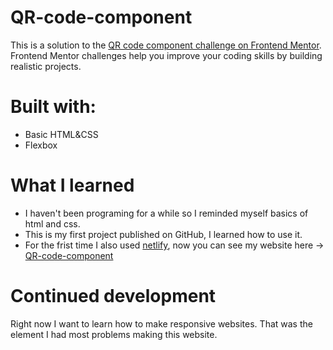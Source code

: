 # QR-code-component
This is a solution to the [QR code component challenge on Frontend Mentor](https://www.frontendmentor.io/challenges/qr-code-component-iux_sIO_H). Frontend Mentor challenges help you improve your coding skills by building realistic projects. 
# Built with:
- Basic HTML&CSS
- Flexbox

# What I learned
- I haven't been programing for a while so I reminded myself basics of html and css.
- This is my first project published on GitHub, I learned how to use it.
- For the frist time I also used [netlify](https://www.netlify.com), now you can see my website here -> [QR-code-component](https://qr-code-component-777.netlify.app)

# Continued development
Right now I want to learn how to make responsive websites. That was the element I had most problems making this website.
